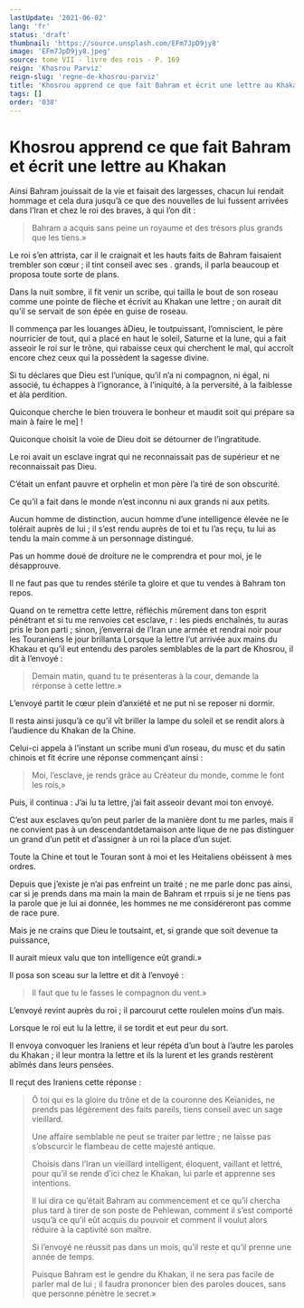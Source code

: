 ```yaml
---
lastUpdate: '2021-06-02'
lang: 'fr'
status: 'draft'
thumbnail: 'https://source.unsplash.com/EFm7JpD9jy8'
image: 'EFm7JpD9jy8.jpeg'
source: tome VII - livre des rois - P. 169
reign: 'Khosrou Parviz'
reign-slug: 'regne-de-khosrou-parviz'
title: 'Khosrou apprend ce que fait Bahram et écrit une lettre au Khakan | Le Livre des Rois | Shâhnâmeh'
tags: []
order: '038'
---
```


# Khosrou apprend ce que fait Bahram et écrit une lettre au Khakan

Ainsi Bahram jouissait de la vie et faisait des largesses, chacun lui rendait hommage et cela dura jusqu’à ce que des nouvelles de lui fussent arrivées dans l’Iran et chez le roi des braves, à qui l’on dit :

> Bahram a acquis sans peine un royaume et des trésors plus grands que les tiens.»

Le roi s’en attrista, car il le craignait et les hauts faits de Bahram faisaient trembler son cœur ; il tint conseil avec ses . grands, il parla beaucoup et proposa toute sorte de plans.

Dans la nuit sombre, il fit venir un scribe, qui tailla le bout de son roseau comme une pointe de flèche et écrivit au Khakan une lettre ; on aurait dit qu’il se servait de son épée en guise de roseau.

Il commença par les louanges àDieu, le toutpuissant, l’omniscient, le père nourricier de tout, qui a placé en haut le soleil, Saturne et la lune, qui a fait asseoir le roi sur le trône, qui rabaisse ceux qui cherchent le mal, qui accroît encore chez ceux qui la possèdent la sagesse divine.

Si tu déclares que Dieu est l’unique, qu’il n’a ni compagnon, ni égal, ni associé, tu échappes à l’ignorance, à l’iniquité, à la perversité, à la faiblesse et àla perdition.

Quiconque cherche le bien trouvera le bonheur et maudit soit qui prépare sa main à faire le me] !

Quiconque choisit la voie de Dieu doit se détourner de l’ingratitude.

Le roi avait un esclave ingrat qui ne reconnaissait pas de supérieur et ne reconnaissait pas Dieu.

C’était un enfant pauvre et orphelin et mon père l’a tiré de son obscurité.

Ce qu’il a fait dans le monde n’est inconnu ni aux grands ni aux petits.

Aucun homme de distinction, aucun homme d’une intelligence élevée ne le tolérait auprès de lui ; il s’est rendu auprès de toi et tu l’as reçu, tu lui as tendu la main comme à un personnage distingué.

Pas un homme doué de droiture ne le comprendra et pour moi, je le désapprouve.

Il ne faut pas que tu rendes stérile ta gloire et que tu vendes à Bahram ton repos.

Quand on te remettra cette lettre, réfléchis mûrement dans ton esprit pénétrant et si tu me renvoies cet esclave, r : les pieds enchaînés, tu auras pris le bon parti ; sinon, j’enverrai de l’Iran une armée et rendrai noir pour les Touraniens le jour brillanta Lorsque la lettre l’ut arrivée aux mains du Khakau et qu’il eut entendu des paroles semblables de la part de Khosrou, il dit à l’envoyé :

> Demain matin, quand tu te présenteras à la cour, demande la rérponse à cette lettre.»

L’envoyé partit le cœur plein d’anxiété et ne put ni se reposer ni dormir.

Il resta ainsi jusqu’à ce qu’il vît briller la lampe du soleil et se rendit alors à l’audience du Khakan de la Chine.

Celui-ci appela à l’instant un scribe muni d’un roseau, du musc et du satin chinois et fit écrire une réponse commençant ainsi :

> Moi, l’esclave, je rends grâce au Créateur du monde, comme le font les rois,»

Puis, il continua : J’ai lu ta lettre, j’ai fait asseoir devant moi ton envoyé.

C’est aux esclaves qu’on peut parler de la manière dont tu me parles, mais il ne convient pas à un descendantdetamaison ante lique de ne pas distinguer un grand d’un petit et d’assigner à un roi la place d’un sujet.

Toute la Chine et tout le Touran sont à moi et les Heitaliens obéissent à mes ordres.

Depuis que j’existe je n’ai pas enfreint un traité ; ne me parle donc pas ainsi, car si je prends dans ma main la main de Bahram et rrpuis si je ne tiens pas la parole que je lui ai donnée, les hommes ne me considéreront pas comme de race pure.

Mais je ne crains que Dieu le toutsaint, et, si grande que soit devenue ta puissance,

Il aurait mieux valu que ton intelligence eût grandi.»

Il posa son sceau sur la lettre et dit à l’envoyé :

> Il faut que tu le fasses le compagnon du vent.»

L’envoyé revint auprès du roi ; il parcourut cette roulelen moins d’un mais.

Lorsque le roi eut lu la lettre, il se tordit et eut peur du sort.

Il envoya convoquer les Iraniens et leur répéta d’un bout à l’autre les paroles du Khakan ; il leur montra la lettre et ils la lurent et les grands restèrent abîmés dans leurs pensées.

Il reçut des Iraniens cette réponse :

> Ô toi qui es la gloire du trône et de la couronne des Keïanides, ne prends pas légèrement des faits pareils, tiens conseil avec un sage vieillard.
>
> Une affaire semblable ne peut se traiter par lettre ; ne laisse pas s’obscurcir le flambeau de cette majesté antique.
>
> Choisis dans l’Iran un vieillard intelligent, éloquent, vaillant et lettré, pour qu’il se rende d’ici chez le Khakan, lui parle et apprenne ses intentions.
>
> Il lui dira ce qu’était Bahram au commencement et ce qu’il chercha plus tard à tirer de son poste de Pehlewan, comment il s’est comporté usqu’à ce qu’il eût acquis du pouvoir et comment il voulut alors réduire à la captivité son maître.
>
> Si l’envoyé ne réussit pas dans un mois, qu’il reste et qu’il prenne une année de temps.
>
> Puisque Bahram est le gendre du Khakan, il ne sera pas facile de parler mal de lui ; il faudra prononcer bien des paroles douces, sans que personne pénètre le secret.»
